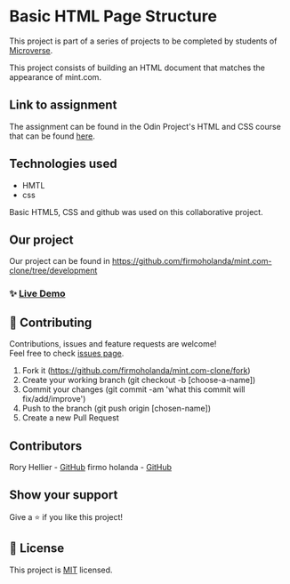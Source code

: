 # Basic HTML Page Structure
This project is part of a series of projects to be completed by students of [Microverse](https://www.microverse.org/ 'The Global School for Remote Software Developers!').

This project consists of building an HTML document that matches the appearance of mint.com.

## Link to assignment

The assignment can be found in the Odin Project's HTML and CSS course that can be found [here](https://www.theodinproject.com/courses/html5-and-css3/lessons/html-forms).

## Technologies used
- HMTL
- css

Basic HTML5, CSS and github was used on this collaborative project.

## Our project
Our project can be found in https://github.com/firmoholanda/mint.com-clone/tree/development

### ✨ [Live Demo](https://raw.githack.com/firmoholanda/mint.com-clone/tree/development)

## 🤝 Contributing
Contributions, issues and feature requests are welcome!<br />Feel free to check [issues page](https://github.com/ebukaume/weather-man/issues).

1. Fork it (https://github.com/firmoholanda/mint.com-clone/fork)
2. Create your working branch (git checkout -b [choose-a-name])
3. Commit your changes (git commit -am 'what this commit will fix/add/improve')
4. Push to the branch (git push origin [chosen-name])
5. Create a new Pull Request

## Contributors
Rory Hellier - [GitHub](https://github.com/Rhelli)
firmo holanda - [GitHub](https://github.com/firmoholanda)

## Show your support
Give a ⭐️ if you like this project!

## 📝 License
This project is [MIT](https://github.com/ebukaume/weather-man/blob/master/LICENSE) licensed.
